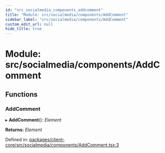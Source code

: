 ```yaml
---
id: "src_socialmedia_components_addcomment"
title: "Module: src/socialmedia/components/AddComment"
sidebar_label: "src/socialmedia/components/AddComment"
custom_edit_url: null
hide_title: true
---
```


# Module: src/socialmedia/components/AddComment

## Functions

### AddComment

▸ **AddComment**(): *Element*

**Returns:** *Element*

Defined in: [packages/client-core/src/socialmedia/components/AddComment.tsx:3](https://github.com/xr3ngine/xr3ngine/blob/673ad6a5f/packages/client-core/src/socialmedia/components/AddComment.tsx#L3)
